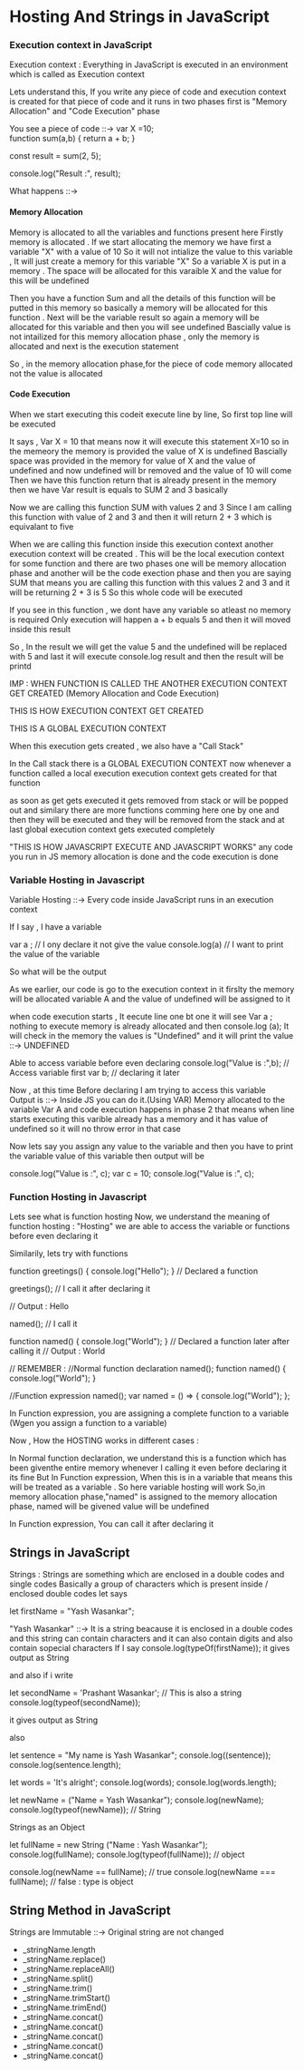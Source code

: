 <h1> Hosting And Strings in JavaScript </h1>

<h3>Execution context in JavaScript </h3>

Execution context : Everything in JavaScript is executed in an environment which is called as Execution context

Lets understand this,
If you write any piece of code and execution context is created for that piece of code and it runs in two phases first is "Memory Allocation" and "Code Execution" phase

You see a piece of code ::->
var X =10;  
function sum(a,b) {
return a + b;
}

const result = sum(2, 5);

console.log("Result :", result);

What happens ::->

<h4> Memory Allocation </h4>

Memory is allocated to all the variables and functions present here
Firstly memory is allocated . If we start allocating the memory we have first a variable "X" with a value of 10
So it will not intialize the value to this variable , It will just create a memory for this variable "X" So a variable X is put in a memory . The space will be allocated for this varaible X and the value for this will be undefined

Then you have a function Sum and all the details of this function will be putted in this memory so basically a memory will be allocated for this function . Next will be the variable result so again a memory will be allocated for this variable and then you will see undefined Bascially value is not intailized for this memory allocation phase , only the memory is allocated and next is the execution statement

So , in the memory allocation phase,for the piece of code memory allocated not the value is allocated

<h4> Code Execution </h4>

When we start executing this codeit execute line by line, So first top line will be executed

It says , Var X = 10 that means now it will execute this statement X=10
so in the memeory the memory is provided the value of X is undefined Bascially space was provided in the memory for value of X and the value of undefined and now undefined will br removed and the value of 10 will come Then we have this function return that is already present in the memory then we have Var result is equals to SUM 2 and 3 basically

Now we are calling this function SUM with values 2 and 3 Since I am calling this function with value of 2 and 3 and then it will return 2 + 3 which is equivalant to five

When we are calling this function inside this execution context another execution context will be created . This will be the local execution context for some function and there are two phases one will be memory allocation phase and another will be the code exection phase and then you are saying SUM that means you are calling this function with this values 2 and 3 and it will be returning 2 + 3 is 5 So this whole code will be executed

If you see in this function , we dont have any variable so atleast no memory is required
Only execution will happen a + b equals 5 and then it will moved inside this result

So , In the result we will get the value 5 and the undefined will be replaced with 5 and last it will execute console.log result and then the result will be printd

IMP : WHEN FUNCTION IS CALLED THE ANOTHER EXECUTION CONTEXT GET CREATED (Memory Allocation and Code Execution)

THIS IS HOW EXECUTION CONTEXT GET CREATED

THIS IS A GLOBAL EXECUTION CONTEXT

When this execution gets created , we also have a "Call Stack"

In the Call stack there is a GLOBAL EXECUTION CONTEXT now whenever a function called a local execution execution context gets created for that function

as soon as get gets executed it gets removed from stack or will be popped out and similary there are more functions comming here one by one and then they will be executed and they will be removed from the stack and at last global execution context gets executed completely

"THIS IS HOW JAVASCRIPT EXECUTE AND JAVASCRIPT WORKS" any code you run in JS memory allocation is done and the code execution is done

<h3>Variable Hosting in Javascript </h3>
 
Variable Hosting ::->
      Every code inside JavaScript runs in an execution context

If I say , I have a variable

var a ; // I ony declare it not give the value
console.log(a) // I want to print the value of the variable

So what will be the output

As we earlier, our code is go to the execution context in it firslty the memory will be allocated variable A and the value of undefined will be assigned to it

when code execution starts , It eecute line one bt one it will see Var a ; nothing to execute memory is already allocated and then console.log (a); It will check in the memory the values is "Undefined" and it will print the value ::-> UNDEFINED

Able to access variable before even declaring
console.log("Value is :",b); // Access variable first
var b; // declaring it later

Now , at this time
Before declaring I am trying to access this variable  
Output is ::-> Inside JS you can do it.(Using VAR)
Memory allocated to the variable Var A and code execution happens in phase 2 that means when line starts executing this varible already has a memory and it has value of undefined so it will no throw error in that case

Now lets say you assign any value to the variable and then you have to print the variable value of this variable then output will be

console.log("Value is :", c);
var c = 10;
console.log("Value is :", c);

<h3>Function Hosting in Javascript </h3>

Lets see what is function hosting
Now, we understand the meaning of function hosting : "Hosting" we are able to access the variable or functions before even declaring it

Similarily, lets try with functions

function greetings() {
console.log("Hello");
} // Declared a function

greetings(); // I call it after declaring it

// Output : Hello

named(); // I call it

function named() {
console.log("World");
} // Declared a function later after calling it
// Output : World

// REMEMBER :
//Normal function declaration
named();
function named() {
console.log("World");
}

//Function expression
named();
var named = () => {
console.log("World");
};

In Function expression, you are assigning a complete function to a variable (Wgen you assign a function to a variable)

Now , How the HOSTING works in different cases :

In Normal function declaration, we understand this is a function which has been giventhe entire memory whenever I calling it even before declaring it its fine
But
In Function expression, When this is in a variable that means this will be treated as a variable . So here variable hosting will work
So,in memory allocation phase,"named" is assigned to the memory allocation phase, named will be givened value will be undefined

In Function expression, You can call it after declaring it

<h2> Strings in JavaScript </h2>

Strings : Strings are something which are enclosed in a double codes and single codes
Basically a group of characters which is present inside / enclosed double codes
let says

let firstName = "Yash Wasankar";

"Yash Wasankar" ::-> It is a string beacause it is enclosed in a double codes and this string can contain characters and it can also contain digits and also contain sopecial characters
If I say console.log(typeOf(firstName));
it gives output as String

and also if i write

let secondName = 'Prashant Wasankar'; // This is also a string
console.log(typeof(secondName));

it gives output as String

also

let sentence = "My name is Yash Wasankar";
console.log((sentence));
console.log(sentence.length);

let words = 'It\'s alright';
console.log(words);
console.log(words.length);

let newName = ("Name = Yash Wasankar");
console.log(newName);
console.log(typeof(newName)); // String

Strings as an Object

let fullName = new String ("Name : Yash Wasankar");
console.log(fullName);
console.log(typeof(fullName)); // object

console.log(newName == fullName); // true
console.log(newName === fullName); // false : type is object

<h2> String Method in JavaScript </h2>

Strings are Immutable ::-> Original string are not changed

<ul>
<li>_stringName.length </li>
<li>_stringName.replace() </li>
<li>_stringName.replaceAll() </li>
<li>_stringName.split() </li>
<li>_stringName.trim() </li>
<li>_stringName.trimStart() </li>
<li>_stringName.trimEnd()</li>
<li>_stringName.concat() </li>
<li>_stringName.concat() </li>
<li>_stringName.concat() </li>
<li>_stringName.concat() </li>
<li>_stringName.concat() </li>

</ul>
